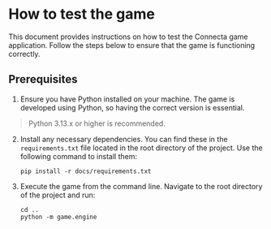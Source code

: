 # How to test the game
This document provides instructions on how to test the Connecta game application. Follow the steps below to ensure that the game is functioning correctly.

## Prerequisites
1. Ensure you have Python installed on your machine. The game is developed using Python, so having the correct version is essential.
> Python 3.13.x or higher is recommended.
2. Install any necessary dependencies. You can find these in the `requirements.txt` file located in the root directory of the project. Use the following command to install them:
   ```
   pip install -r docs/requirements.txt
   ```
3. Execute the game from the command line. Navigate to the root directory of the project and run:
   ```
   cd ..
   python -m game.engine
   ```